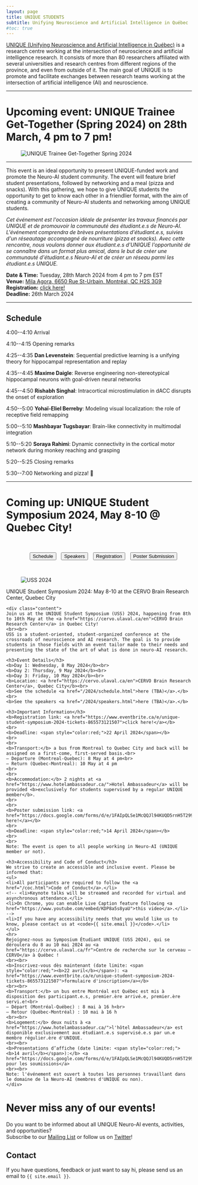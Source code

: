 ```yaml
---
layout: page
title: UNIQUE STUDENTS
subtitle: Unifying Neuroscience and Artificial Intelligence in Québec
#toc: true
---
```


[UNIQUE (Unifying Neuroscience and Artificial Intelligence in Québec)](https://sites.google.com/view/unique-neuro-ai) is a research centre working at the intersection of neuroscience and artificial intelligence research. It consists of more than 80 researchers affiliated with several universities and research centres from different regions of the province, and even from outside of it. The main goal of UNIQUE is to promote and facilitate exchanges between research teams working at the intersection of artificial intelligence (AI) and neuroscience.

---

# Upcoming event: UNIQUE Trainee Get-Together (Spring 2024) on 28th March, 4 pm to 7 pm!

<div class="card">
<div class="card-image">
    <figure class="image is-5by2">
    <img src="/assets/img/UNIQUE_Get-Together_Spring_2024.png" alt="UNIQUE Trainee Get-Together Spring 2024">
    </figure>
</div>
</div>

---

This event is an ideal opportunity to present UNIQUE-funded work and promote the Neuro-AI student community. The event will feature brief student presentations, followed by networking and a meal (pizza and snacks). With this gathering, we hope to give UNIQUE students the opportunity to get to know each other in a friendlier format, with the aim of creating a community of Neuro-AI students and networking among UNIQUE students.

_Cet événement est l'occasion idéale de présenter les travaux financés par UNIQUE et de promouvoir la communauté des étudiant.e.s de Neuro-AI. L'événement comprendra de brèves présentations d'étudiant.e.s, suivies d'un réseautage accompagné de nourriture (pizza et snacks). Avec cette rencontre, nous voulons donner aux étudiant.e.s d'UNIQUE l'opportunité de se connaître dans un format plus amical, dans le but de créer une communauté d'étudiant.e.s Neuro-AI et de créer un réseau parmi les étudiant.e.s UNIQUE._

**Date & Time:** Tuesday, 28th March 2024 from 4 pm to 7 pm EST<br>
**Venue:** [Mila Agora, 6650 Rue St-Urbain, Montréal, QC H2S 3G9](https://maps.app.goo.gl/455ze7suaPv2p8J6A)<br>
**Registration:** [click here!](https://docs.google.com/forms/d/e/1FAIpQLSdoeNFKOps_YaOqxhCoiTJRd1Vu6sNsT1chOn_39VwQ6KmQCg/viewform)<br>
**Deadline:** 26th March 2024

---

## Schedule

4:00--4:10 Arrival

4:10--4:15 Opening remarks

4:25--4:35 **Dan Levenstein**: Sequential predictive learning is a unifying theory for hippocampal representation and replay

4:35--4:45 **Maxime Daigle**: Reverse engineering non-stereotypical hippocampal neurons with goal-driven neural networks

4:45--4:50 **Rishabh Singhal**: Intracortical microstimulation in dACC disrupts the onset of exploration

4:50--5:00 **Yohaï-Eliel Berreby**: Modeling visual localization: the role of receptive field remapping

5:00--5:10 **Mashbayar Tugsbayar**: Brain-like connectivity in multimodal integration

5:10--5:20 **Soraya Rahimi**: Dynamic connectivity in the cortical motor network during monkey reaching and grasping

5:20--5:25 Closing remarks

5:30--7:00 Networking and pizza! 🍕

---

# Coming up: UNIQUE Student Symposium 2024, May 8-10 @ Quebec City!

<style>
.inlinelist ul {
  display: inline;
  list-style: none;
}

.inlinelist li {
  display: inline;
  padding: 3px 5px 3px 5px
}

@media only screen and (max-width: 665px) {
  .inlinelist ul {
    display: block;
    list-style: none;
  }

  .inlinelist li {
    display: block;
    padding: none;
  }
}
</style>
<br>
<center>
<ul class="inlinelist"><li class="inlinelist"><a href="/2024/schedule.html"><button class="button is-primary">Schedule</button></a></li>  <li class="inlinelist"><a href="/2024/speakers.html"><button class="button is-primary">Speakers</button></a></li>  <li class="inlinelist"><a href="https://www.eventbrite.ca/e/unique-student-symposium-2024-tickets-865573121507"><button class="button is-primary">Registration</button></a></li>  <li class="inlinelist"><a href="https://docs.google.com/forms/d/e/1FAIpQLSe1McQQJl94KUQD5rnH5T2992mQDraWf7zh68DnjP9t7JmWtA/viewform"><button class="button is-primary">Poster Submission</button></a></li></ul>
</center>
<br>

<div class="card">
<div class="card-image">
    <figure class="image is-5by2">
    <img src="/assets/img/USS2024/banner.png" alt="USS 2024">
    </figure>
</div>
<div class="card-content">
    <div class="media">
    <div class="media-content">
        <p class="title is-4">UNIQUE Student Symposium 2024: May 8-10 at the CERVO Brain Research Center, Quebec City</p>
    </div>
    </div>

    <div class="content">
    Join us at the UNIQUE Student Symposium (USS) 2024, happening from 8th to 10th May at the <a href="https://cervo.ulaval.ca/en">CERVO Brain Research Center</a> in Quebec City!
    <br><br>
    USS is a student-oriented, student-organized conference at the crossroads of neuroscience and AI research. The goal is to provide students in those fields with an event tailor made to their needs and presenting the state of the art of what is done in neuro-AI research.

    <h3>Event Details</h3>
    <b>Day 1: Wednesday, 8 May 2024</b><br>
    <b>Day 2: Thursday, 9 May 2024</b><br>
    <b>Day 3: Friday, 10 May 2024</b><br>
    <b>Location: <a href="https://cervo.ulaval.ca/en">CERVO Brain Research Center</a>, Quebec City</b><br>
    <b>See the schedule <a href="/2024/schedule.html">here (TBA)</a>.</b><br>
    <b>See the speakers <a href="/2024/speakers.html">here (TBA)</a>.</b>

    <h3>Important Information</h3>
    <b>Registration link: <a href="https://www.eventbrite.ca/e/unique-student-symposium-2024-tickets-865573121507">click here!</a></b>
    <br>
    <b>Deadline: <span style="color:red;">22 April 2024</span></b>
    <br>
    <br>
    <b>Transport:</b> a bus from Montreal to Quebec City and back will be assigned on a first-come, first-served basis.<br>
    – Departure (Montreal-Quebec): 8 May at 4 pm<br>
    – Return (Quebec-Montreal): 10 May at 4 pm
    <br>
    <br>
    <b>Accommodation:</b> 2 nights at <a href="https://www.hotelambassadeur.ca/">Hotel Ambassadeur</a> will be provided <b>exclusively for students supervised by a regular UNIQUE member</b>.
    <br>
    <br>
    <b>Poster submission link: <a href="https://docs.google.com/forms/d/e/1FAIpQLSe1McQQJl94KUQD5rnH5T2992mQDraWf7zh68DnjP9t7JmWtA/viewform">click here!</a></b>
    <br>
    <b>Deadline: <span style="color:red;">14 April 2024</span></b>
    <br>
    <br>
    Note: The event is open to all people working in Neuro-AI (UNIQUE member or not).

    <h3>Accessibility and Code of Conduct</h3>
    We strive to create an accessible and inclusive event. Please be informed that:
    <ul>
    <li>All participants are required to follow the <a href="/coc.html">Code of Conduct</a>.</li>
    <!-- <li>Keynote talks will be streamed and recorded for virtual and asynchronous attendance.</li>
    <li>On Chrome, you can enable Live Caption feature following <a href="https://www.youtube.com/embed/KDP8a5s8yaU">this video</a>.</li> -->
    <li>If you have any accessibility needs that you would like us to know, please contact us at <code>{{ site.email }}</code>.</li>
    </ul>
    <hr>
    Rejoignez-nous au Symposium Étudiant UNIQUE (USS 2024), qui se déroulera du 8 au 10 mai 2024 au <a href="https://cervo.ulaval.ca/fr">Centre de recherche sur le cerveau – CERVO</a> à Québec !
    <br><br>
    <b>Inscrivez-vous dès maintenant (date limite: <span style="color:red;"><b>22 avril</b></span>): <a href="https://www.eventbrite.ca/e/unique-student-symposium-2024-tickets-865573121507">formulaire d'inscription</a></b>
    <br><br>
    <b>Transport:</b> un bus entre Montréal est Québec est mis à disposition des participant.e.s, premier.ère arrivé.e, premier.ère servi.e!<br>
    – Départ (Montréal-Québec) : 8 mai à 16 h<br>
    – Retour (Québec-Montréal) : 10 mai à 16 h 
    <br><br>
    <b>Logement:</b> deux nuits à <a href="https://www.hotelambassadeur.ca/">l'hôtel Ambassadeur</a> est disponible exclusivement aux étudiant.e.s supervisé.e.s par un.e membre régulier.ère d'UNIQUE.
    <br><br>
    <b>Presentations d’affiche (date limite: <span style="color:red;"><b>14 avril</b></span>):</b> <a href="https://docs.google.com/forms/d/e/1FAIpQLSe1McQQJl94KUQD5rnH5T2992mQDraWf7zh68DnjP9t7JmWtA/viewform">formulaire pour les soumissions</a>
    <br><br>
    Note: l'événement est ouvert à toutes les personnes travaillant dans le domaine de la Neuro-AI (membres d'UNIQUE ou non).
    </div>
</div>
</div>

# Never miss any of our events!

Do you want to be informed about all UNIQUE Neuro-AI events, activities, and opportunities?
<br>
Subscribe to our [Mailing List](https://docs.google.com/forms/d/e/1FAIpQLSc4zY0T3-Y0XRSt4JbWza8eEUjqH9SVERaXyZwzOrcvEdp2bA/viewform) or follow us on [Twitter](https://twitter.com/ai_unique)!

## Contact

If you have questions, feedback or just want to say hi, please send us an email to `{{ site.email }}`.

